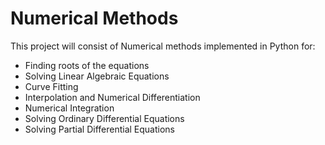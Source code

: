 # Numerical Methods

This project will consist of Numerical methods implemented in Python for:
- Finding roots of the equations
- Solving Linear Algebraic Equations
- Curve Fitting
- Interpolation and Numerical Differentiation 
- Numerical Integration
- Solving Ordinary Differential Equations
- Solving Partial Differential Equations
